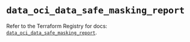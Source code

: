 # `data_oci_data_safe_masking_report`

Refer to the Terraform Registry for docs: [`data_oci_data_safe_masking_report`](https://registry.terraform.io/providers/oracle/oci/6.18.0/docs/data-sources/data_safe_masking_report).
